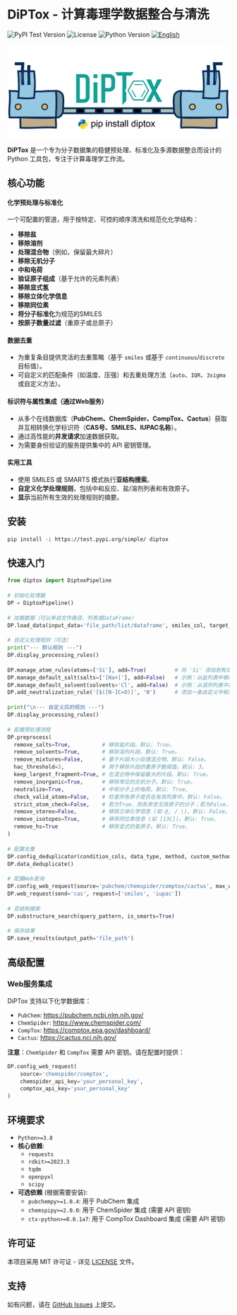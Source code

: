 # DiPTox - 计算毒理学数据整合与清洗

![PyPI Test Version](https://img.shields.io/badge/testpypi-1.0.0-blue) ![License](https://img.shields.io/badge/license-MIT-blue.svg) ![Python Version](https://img.shields.io/badge/python-3.8+-brightgreen.svg) [![English](https://img.shields.io/badge/-English-blue.svg)](./README.md)

<p align="center">
  <img src="assets/TOC.png" alt="DiPTox 工作流示意图" width="500">
</p>

**DiPTox** 是一个专为分子数据集的稳健预处理、标准化及多源数据整合而设计的 Python 工具包，专注于计算毒理学工作流。

## 核心功能

#### 化学预处理与标准化
一个可配置的管道，用于按特定、可控的顺序清洗和规范化化学结构：
-   **移除盐**
-   **移除溶剂**
-   **处理混合物**（例如，保留最大碎片）
-   **移除无机分子**
-   **中和电荷**
-   **验证原子组成**（基于允许的元素列表）
-   **移除显式氢**
-   **移除立体化学信息**
-   **移除同位素**
-   **将分子标准化**为规范的SMILES
-   **按原子数量过滤**（重原子或总原子）

#### 数据去重
-   为重复条目提供灵活的去重策略（基于 `smiles` 或基于 `continuous`/`discrete` 目标值）。
-   可自定义的匹配条件（如温度、压强）和去重处理方法（`auto`、`IQR`、`3sigma` 或自定义方法）。

#### 标识符与属性集成（通过Web服务）
-   从多个在线数据库（**PubChem、ChemSpider、CompTox、Cactus**）获取并互相转换化学标识符（**CAS号、SMILES、IUPAC名称**）。
-   通过高性能的**并发请求**加速数据获取。
-   为需要身份验证的服务提供集中的 API 密钥管理。

#### 实用工具
-   使用 SMILES 或 SMARTS 模式执行**亚结构搜索**。
-   **自定义化学处理规则**，包括中和反应、盐/溶剂列表和有效原子。
-   **显示**当前所有生效的处理规则的摘要。

## 安装
```bash
pip install -i https://test.pypi.org/simple/ diptox
```

## 快速入门
```python
from diptox import DiptoxPipeline

# 初始化处理器
DP = DiptoxPipeline()

# 加载数据（可以来自文件路径、列表或DataFrame）
DP.load_data(input_data='file_path/list/dataframe', smiles_col, target_col, cas_col)

# 自定义处理规则（可选）
print("--- 默认规则 ---")
DP.display_processing_rules()

DP.manage_atom_rules(atoms=['Si'], add=True)         # 将 'Si' 添加到有效原子列表
DP.manage_default_salt(salts=['[Na+]'], add=False)   # 示例：从盐列表中移除钠盐
DP.manage_default_solvent(solvents='Cl', add=False)  # 示例：从溶剂列表中移除氯
DP.add_neutralization_rule('[$([N-]C=O)]', 'N')      # 添加一条自定义中和规则

print("\n--- 自定义后的规则 ---")
DP.display_processing_rules()

# 配置预处理流程
DP.preprocess(
  remove_salts=True,          # 移除盐片段。默认: True。
  remove_solvents=True,       # 移除溶剂片段。默认: True。
  remove_mixtures=False,      # 基于片段大小处理混合物。默认: False。
  hac_threshold=3,            # 用于移除片段的重原子数阈值。默认: 3。
  keep_largest_fragment=True, # 在混合物中保留最大的片段。默认: True。
  remove_inorganic=True,      # 移除常见的无机分子。默认: True。
  neutralize=True,            # 中和分子上的电荷。默认: True。
  check_valid_atoms=False,    # 检查所有原子是否在有效列表中。默认: False。
  strict_atom_check=False,    # 若为True，则丢弃含无效原子的分子；若为False，则尝试从支链移除它们。默认: False。
  remove_stereo=False,        # 移除立体化学信息 (如 @, / \)。默认: False。
  remove_isotopes=True,       # 移除同位素信息 (如 [13C])。默认: True。
  remove_hs=True              # 移除显式的氢原子。默认: True。
)

# 配置去重
DP.config_deduplicator(condition_cols, data_type, method, custom_method)
DP.data_deduplicate()

# 配置Web查询
DP.config_web_request(source='pubchem/chemspider/comptox/cactus', max_workers, ...)
DP.web_request(send='cas', request=['smiles', 'iupac'])

# 亚结构搜索
DP.substructure_search(query_pattern, is_smarts=True)

# 保存结果
DP.save_results(output_path='file_path')
```

## 高级配置

### Web服务集成
DiPTox 支持以下化学数据库：
-   `PubChem`: https://pubchem.ncbi.nlm.nih.gov/
-   `ChemSpider`: https://www.chemspider.com/
-   `CompTox`: https://comptox.epa.gov/dashboard/
-   `Cactus`: https://cactus.nci.nih.gov/

**注意**：`ChemSpider` 和 `CompTox` 需要 API 密钥。请在配置时提供：
```python
DP.config_web_request(
    source='chemspider/comptox',
    chemspider_api_key='your_personal_key',
    comptox_api_key='your_personal_key'
)
```
## 环境要求
- `Python>=3.8`
- **核心依赖**:
  - `requests`
  - `rdkit>=2023.3`
  - `tqdm`
  - `openpyxl`
  - `scipy`
- **可选依赖** (根据需要安装):
  - `pubchempy>=1.0.4`: 用于 PubChem 集成
  - `chemspipy>=2.0.0`: 用于 ChemSpider 集成 (需要 API 密钥)
  - `ctx-python>=0.0.1a7`: 用于 CompTox Dashboard 集成 (需要 API 密钥)

## 许可证
本项目采用 MIT 许可证 - 详见 [LICENSE](LICENSE) 文件。

## 支持
如有问题，请在 [GitHub Issues](https://github.com/Hya0FAD/DiPTox/issues) 上提交。
